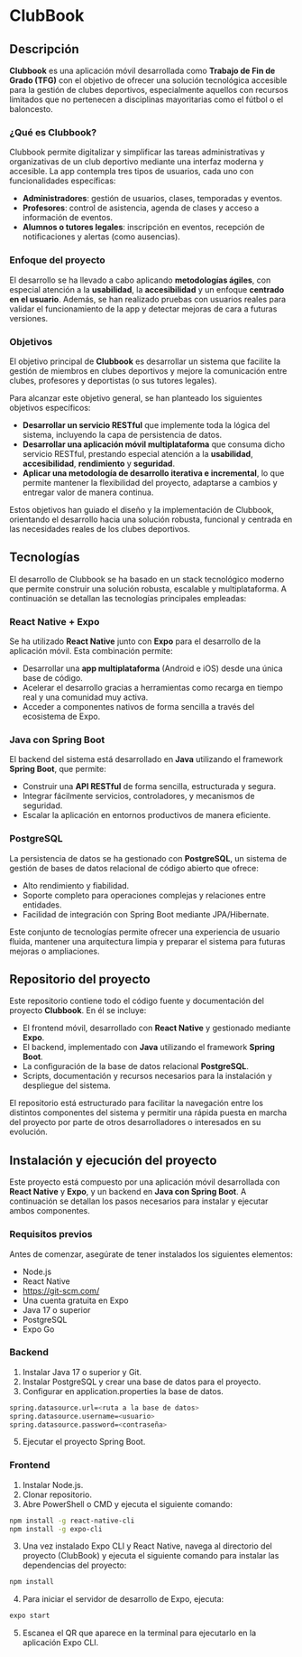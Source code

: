 # ClubBook

## Descripción

**Clubbook** es una aplicación móvil desarrollada como **Trabajo de Fin de Grado (TFG)** con el objetivo de ofrecer una solución tecnológica accesible para la gestión de clubes deportivos, especialmente aquellos con recursos limitados que no pertenecen a disciplinas mayoritarias como el fútbol o el baloncesto.

### ¿Qué es Clubbook?

Clubbook permite digitalizar y simplificar las tareas administrativas y organizativas de un club deportivo mediante una interfaz moderna y accesible. La app contempla tres tipos de usuarios, cada uno con funcionalidades específicas:

- **Administradores**: gestión de usuarios, clases, temporadas y eventos.
- **Profesores**: control de asistencia, agenda de clases y acceso a información de eventos.
- **Alumnos o tutores legales**: inscripción en eventos, recepción de notificaciones y alertas (como ausencias).

### Enfoque del proyecto

El desarrollo se ha llevado a cabo aplicando **metodologías ágiles**, con especial atención a la **usabilidad**, la **accesibilidad** y un enfoque **centrado en el usuario**. Además, se han realizado pruebas con usuarios reales para validar el funcionamiento de la app y detectar mejoras de cara a futuras versiones.

### Objetivos

El objetivo principal de **Clubbook** es desarrollar un sistema que facilite la gestión de miembros en clubes deportivos y mejore la comunicación entre clubes, profesores y deportistas (o sus tutores legales).

Para alcanzar este objetivo general, se han planteado los siguientes objetivos específicos:

- **Desarrollar un servicio RESTful** que implemente toda la lógica del sistema, incluyendo la capa de persistencia de datos.
- **Desarrollar una aplicación móvil multiplataforma** que consuma dicho servicio RESTful, prestando especial atención a la **usabilidad**, **accesibilidad**, **rendimiento** y **seguridad**.
- **Aplicar una metodología de desarrollo iterativa e incremental**, lo que permite mantener la flexibilidad del proyecto, adaptarse a cambios y entregar valor de manera continua.

Estos objetivos han guiado el diseño y la implementación de Clubbook, orientando el desarrollo hacia una solución robusta, funcional y centrada en las necesidades reales de los clubes deportivos.


## Tecnologías

El desarrollo de Clubbook se ha basado en un stack tecnológico moderno que permite construir una solución robusta, escalable y multiplataforma. A continuación se detallan las tecnologías principales empleadas:

### React Native + Expo
Se ha utilizado **React Native** junto con **Expo** para el desarrollo de la aplicación móvil. Esta combinación permite:

- Desarrollar una **app multiplataforma** (Android e iOS) desde una única base de código.
- Acelerar el desarrollo gracias a herramientas como recarga en tiempo real y una comunidad muy activa.
- Acceder a componentes nativos de forma sencilla a través del ecosistema de Expo.

### Java con Spring Boot
El backend del sistema está desarrollado en **Java** utilizando el framework **Spring Boot**, que permite:

- Construir una **API RESTful** de forma sencilla, estructurada y segura.
- Integrar fácilmente servicios, controladores, y mecanismos de seguridad.
- Escalar la aplicación en entornos productivos de manera eficiente.

### PostgreSQL
La persistencia de datos se ha gestionado con **PostgreSQL**, un sistema de gestión de bases de datos relacional de código abierto que ofrece:

- Alto rendimiento y fiabilidad.
- Soporte completo para operaciones complejas y relaciones entre entidades.
- Facilidad de integración con Spring Boot mediante JPA/Hibernate.

Este conjunto de tecnologías permite ofrecer una experiencia de usuario fluida, mantener una arquitectura limpia y preparar el sistema para futuras mejoras o ampliaciones.

## Repositorio del proyecto

Este repositorio contiene todo el código fuente y documentación del proyecto **Clubbook**. En él se incluye:

- El frontend móvil, desarrollado con **React Native** y gestionado mediante **Expo**.
- El backend, implementado con **Java** utilizando el framework **Spring Boot**.
- La configuración de la base de datos relacional **PostgreSQL**.
- Scripts, documentación y recursos necesarios para la instalación y despliegue del sistema.

El repositorio está estructurado para facilitar la navegación entre los distintos componentes del sistema y permitir una rápida puesta en marcha del proyecto por parte de otros desarrolladores o interesados en su evolución.

## Instalación y ejecución del proyecto

Este proyecto está compuesto por una aplicación móvil desarrollada con **React Native** y **Expo**, y un backend en **Java con Spring Boot**. A continuación se detallan los pasos necesarios para instalar y ejecutar ambos componentes.

### Requisitos previos

Antes de comenzar, asegúrate de tener instalados los siguientes elementos:

- Node.js
- React Native
- https://git-scm.com/
- Una cuenta gratuita en Expo
- Java 17 o superior
- PostgreSQL
- Expo Go

### Backend
1. Instalar Java 17 o superior y Git.
2. Instalar PostgreSQL y crear una base de datos para el proyecto.
3. Configurar en application.properties la base de datos.
```bash
spring.datasource.url=<ruta a la base de datos>
spring.datasource.username=<usuario>
spring.datasource.password=<contraseña>
```
5. Ejecutar el proyecto Spring Boot.

### Frontend
1. Instalar Node.js.
2. Clonar repositorio.
3. Abre PowerShell o CMD y ejecuta el siguiente comando:
```bash
npm install -g react-native-cli
npm install -g expo-cli
```
3. Una vez instalado Expo CLI y React Native, navega al directorio del proyecto (ClubBook) y ejecuta el siguiente comando para instalar las dependencias del proyecto:
```bash
npm install
```
4. Para iniciar el servidor de desarrollo de Expo, ejecuta:
```bash
expo start
```
5. Escanea el QR que aparece en la terminal para ejecutarlo en la aplicación Expo CLI.



